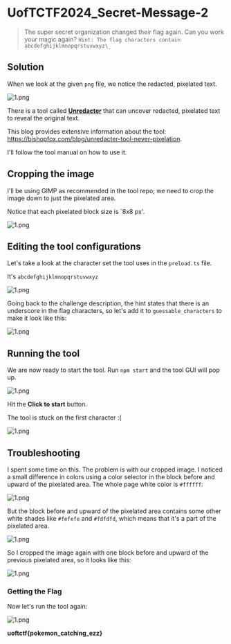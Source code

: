 # UofTCTF2024_Secret-Message-2

> The super secret organization changed their flag again. Can you work your magic again? `Hint: The flag characters contain abcdefghijklmnopqrstuvwxyz\_`

## Solution

When we look at the given `png` file, we notice the redacted, pixelated text.

![1.png](./images/1.png)

There is a tool called **[Unredacter](https://github.com/bishopfox/unredacter)** that can uncover redacted, pixelated text to reveal the original text.

This blog provides extensive information about the tool: https://bishopfox.com/blog/unredacter-tool-never-pixelation.

I'll follow the tool manual on how to use it.

## Cropping the image

I'll be using GIMP as recommended in the tool repo; we need to crop the image down to just the pixelated area.

Notice that each pixelated block size is `8x8 px'.

![1.png](./images/2.png)

## Editing the tool configurations

Let's take a look at the character set the tool uses in the `preload.ts` file.

It's `abcdefghijklmnopqrstuvwxyz `

![1.png](./images/3.png)

Going back to the challenge description, the hint states that there is an underscore in the flag characters, so let's add it to `guessable_characters` to make it look like this:

![1.png](./images/4.png)

## Running the tool

We are now ready to start the tool. Run `npm start` and the tool GUI will pop up.

![1.png](./images/5.png)

Hit the **Click to start** button.

The tool is stuck on the first character :(

![1.png](./images/6.png)

## Troubleshooting

I spent some time on this. The problem is with our cropped image. I noticed a small difference in colors using a color selector in the block before and upward of the pixelated area. The whole page white color is `#ffffff`:

![1.png](./images/7.png)

But the block before and upward of the pixelated area contains some other white shades like `#fefefe` and `#fdfdfd`, which means that it's a part of the pixelated area.

![1.png](./images/8.png)

So I cropped the image again with one block before and upward of the previous pixelated area, so it looks like this:

![1.png](./images/9.png)

### Getting the Flag

Now let's run the tool again:

![1.png](./images/10.png)

**uoftctf{pokemon_catching_ezz}**
